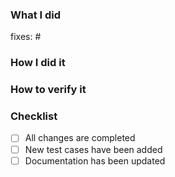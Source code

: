 ### What I did
<!-- Create a summary of the changes -->

<!-- The `fixes:` field denotes an issue that will be marked resolved by merging this PR -->
fixes: #

### How I did it
<!-- Discuss the thought process behind the change -->

### How to verify it
<!-- Discuss any methods that should be used to verify the change -->

### Checklist
<!-- All PRs must complete the following checklist before being merged -->

- [ ] All changes are completed
- [ ] New test cases have been added
- [ ] Documentation has been updated
